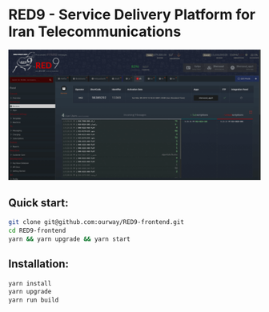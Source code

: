 # RED9 - Service Delivery Platform for Iran Telecommunications
![Screenshot](public/red9-2.png)




## Quick start:
```bash
git clone git@github.com:ourway/RED9-frontend.git
cd RED9-frontend
yarn && yarn upgrade && yarn start
```

## Installation:
```bash
yarn install
yarn upgrade
yarn run build
```
